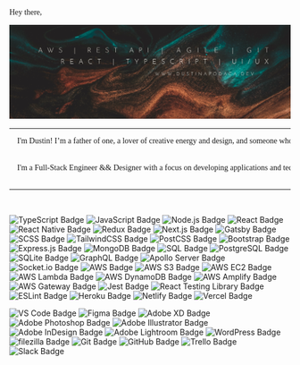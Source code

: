 <pre style="font-family:Andale Mono">
Hey there, 🌱
</pre>

![Dustin Apodaca GitHub Banner](./assets/Dustin-GH-Banner3-1.webp)

---
<div style="max-width:860;overflow-wrap: break-word">
  <pre style="font-family:Andale Mono">
    I'm Dustin! I’m a father of one, a lover of creative energy and design, and someone who’s been there and back again in my personal journey- seeing what works in life and what doesn’t.
    <br>
    I'm a Full-Stack Engineer && Designer with a focus on developing applications and technologies using TypeScript, React, and React-Native. My passion lies in ensuring that applications are not only efficient- but creative and beautifully designed.
  </pre>
</div>

---
<br>

![TypeScript Badge](https://img.shields.io/badge/TypeScript-007d79?logo=typescript&logoColor=fff&style=flat-square)
![JavaScript Badge](https://img.shields.io/badge/JavaScript-007d79?logo=javascript&logoColor=fff&style=flat-square)
![Node.js Badge](https://img.shields.io/badge/Node.js-007d79?logo=node.js&logoColor=fff&style=flat-square)
![React Badge](https://img.shields.io/badge/React-007d79?logo=react&logoColor=fff&style=flat-square)
![React Native Badge](https://img.shields.io/badge/React_Native-007d79?logo=react&logoColor=fff&style=flat-square)
![Redux Badge](https://img.shields.io/badge/Redux-007d79?logo=redux&logoColor=fff&style=flat-square)
![Next.js Badge](https://img.shields.io/badge/Next.js-007d79?logo=next.js&logoColor=fff&style=flat-square)
![Gatsby Badge](https://img.shields.io/badge/Gatsby-007d79?logo=gatsby&logoColor=fff&style=flat-square)
![SCSS Badge](https://img.shields.io/badge/SCSS-007d79?logo=sass&logoColor=fff&style=flat-square)
![TailwindCSS Badge](https://img.shields.io/badge/Tailwind_CSS-007d79?logo=tailwind-css&logoColor=fff&style=flat-square)
![PostCSS Badge](https://img.shields.io/badge/PostCSS-054545?logo=postcss&logoColor=fff&style=flat-square)
![Bootstrap Badge](https://img.shields.io/badge/Bootstrap-054545?logo=bootstrap&logoColor=fff&style=flat-square)
![Express.js Badge](https://img.shields.io/badge/Express.js-054545?logo=express&logoColor=fff&style=flat-square)
![MongoDB Badge](https://img.shields.io/badge/MongoDB-054545?logo=mongodb&logoColor=fff&style=flat-square)
![SQL Badge](https://img.shields.io/badge/SQL-054545?logo=postgresql&logoColor=fff&style=flat-square)
![PostgreSQL Badge](https://img.shields.io/badge/PostgreSQL-054545?logo=postgresql&logoColor=fff&style=flat-square)
![SQLite Badge](https://img.shields.io/badge/SQLite-054545?logo=sqlite&logoColor=fff&style=flat-square)
![GraphQL Badge](https://img.shields.io/badge/GraphQL-054545?logo=graphql&logoColor=fff&style=flat-square)
![Apollo Server Badge](https://img.shields.io/badge/Apollo_Server-054545?logo=apollo-graphql&logoColor=fff&style=flat-square)
![Socket.io Badge](https://img.shields.io/badge/Socket.io-054545?logo=socket.io&logoColor=fff&style=flat-square)
![AWS Badge](https://img.shields.io/badge/AWS-856649?logo=amazon-aws&logoColor=fff&style=flat-square)
![AWS S3 Badge](https://img.shields.io/badge/AWS_S3-856649?logo=amazon-aws&logoColor=fff&style=flat-square)
![AWS EC2 Badge](https://img.shields.io/badge/AWS_EC2-856649?logo=amazon-aws&logoColor=fff&style=flat-square)
![AWS Lambda Badge](https://img.shields.io/badge/AWS_Lambda-856649?logo=amazon-aws&logoColor=fff&style=flat-square)
![AWS DynamoDB Badge](https://img.shields.io/badge/AWS_DynamoDB-856649?logo=amazon-aws&logoColor=fff&style=flat-square)
![AWS Amplify Badge](https://img.shields.io/badge/AWS_Amplify-856649?logo=amazon-aws&logoColor=fff&style=flat-square)
![AWS Gateway Badge](https://img.shields.io/badge/AWS_Gateway-856649?logo=amazon-aws&logoColor=fff&style=flat-square)
![Jest Badge](https://img.shields.io/badge/Jest-504943?logo=jest&logoColor=fff&style=flat-square)
![React Testing Library Badge](https://img.shields.io/badge/React_Testing_Library-504943?logo=react&logoColor=fff&style=flat-square)
![ESLint Badge](https://img.shields.io/badge/ESLint-504943?logo=eslint&logoColor=fff&style=flat-square)
![Heroku Badge](https://img.shields.io/badge/Heroku-504943?logo=heroku&logoColor=fff&style=flat-square)
![Netlify Badge](https://img.shields.io/badge/Netlify-504943?logo=netlify&logoColor=fff&style=flat-square)
![Vercel Badge](https://img.shields.io/badge/Vercel-504943?logo=vercel&logoColor=fff&style=flat-square)

![VS Code Badge](https://img.shields.io/badge/VS_Code-213130?logo=visual-studio-code&logoColor=fff&style=flat-square)
![Figma Badge](https://img.shields.io/badge/Figma-213130?logo=figma&logoColor=fff&style=flat-square)
![Adobe XD Badge](https://img.shields.io/badge/Adobe_XD-213130?logo=adobe-xd&logoColor=fff&style=flat-square)
![Adobe Photoshop Badge](https://img.shields.io/badge/Adobe_Photoshop-213130?logo=adobe-photoshop&logoColor=fff&style=flat-square)
![Adobe Illustrator Badge](https://img.shields.io/badge/Adobe_Illustrator-213130?logo=adobe-illustrator&logoColor=fff&style=flat-square)
![Adobe InDesign Badge](https://img.shields.io/badge/Adobe_InDesign-213130?logo=adobe-indesign&logoColor=fff&style=flat-square)
![Adobe Lightroom Badge](https://img.shields.io/badge/Adobe_Lightroom-213130?logo=adobe-lightroom&logoColor=fff&style=flat-square)
![WordPress Badge](https://img.shields.io/badge/WordPress-213130?logo=wordpress&logoColor=fff&style=flat-square)
![filezilla Badge](https://img.shields.io/badge/FileZilla-063937?logo=filezilla&logoColor=fff&style=flat-square)
![Git Badge](https://img.shields.io/badge/Git-063937?logo=git&logoColor=fff&style=flat-square)
![GitHub Badge](https://img.shields.io/badge/GitHub-063937?logo=github&logoColor=fff&style=flat-square)
![Trello Badge](https://img.shields.io/badge/Trello-063937?logo=trello&logoColor=fff&style=flat-square)
![Slack Badge](https://img.shields.io/badge/Slack-063937?logo=slack&logoColor=fff&style=flat-square)


